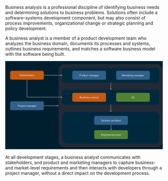 Business analysis is a professional discipline of identifying business needs and determining solutions to business problems. Solutions often include a software-systems development component, but may also consist of process improvements, organizational change or strategic planning and policy development.

A business analyst is a member of a product development team who analyzes the business domain, documents its processes and systems, outlines business requirements, and matches a software business model with the software being built.

![Screenshot](img/business-analyst-2.png)

At all development stages, a business analyst communicates with stakeholders, and product and marketing managers to capture business- and market-level requirements and then interacts with developers through a project manager, without a direct impact on the development process.